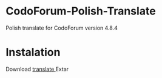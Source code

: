 # CodoForum-Polish-Translate

Polish translate for CodoForum version 4.8.4 

# Instalation

Download <a href="/inspektore/Codoforum-PL/archive/master.zip" > translate </a>
Extar
